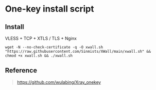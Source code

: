 # One-key install script

## Install

VLESS + TCP + XTLS / TLS  + Nginx
```
wget -N --no-check-certificate -q -O xwall.sh "https://raw.githubusercontent.com/Sinmists/XWall/main/xwall.sh" && chmod +x xwall.sh && ./xwall.sh
```

## Reference 
> https://github.com/wulabing/Xray_onekey
